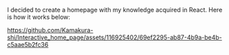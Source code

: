 I decided to create a homepage with my knowledge acquired in React. Here is how it works below:

https://github.com/Kamakura-shi/Interactive_home_page/assets/116925402/69ef2295-ab87-4b9a-be4b-c5aae5b2fc36

